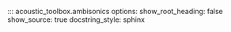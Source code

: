 ::: acoustic_toolbox.ambisonics
    options:
        show_root_heading: false
        show_source: true
        docstring_style: sphinx
